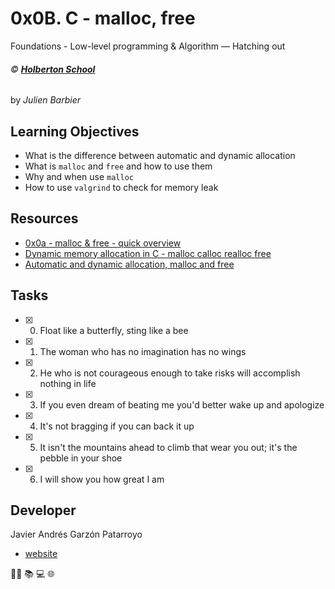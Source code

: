 # 0x0B. C - malloc, free
Foundations - Low-level programming & Algorithm ― Hatching out

###### :copyright: **[Holberton School](https://www.holbertonschool.com/)**
by _Julien Barbier_

## Learning Objectives
* What is the difference between automatic and dynamic allocation
* What is ```malloc``` and ```free``` and how to use them
* Why and when use ```malloc```
* How to use ```valgrind``` to check for memory leak

## Resources
* [0x0a - malloc & free - quick overview](https://docs.google.com/presentation/d/1awucWwPvD8BU783JVqzDXeSerU7eB504M6xRKKZndAI/edit#slide=id.p)
* [Dynamic memory allocation in C - malloc calloc realloc free](https://www.youtube.com/watch?v=xDVC3wKjS64)
* [Automatic and dynamic allocation, malloc and free](https://intranet.hbtn.io/concepts/62)

## Tasks
* [x] 0. Float like a butterfly, sting like a bee
* [x] 1. The woman who has no imagination has no wings
* [x] 2. He who is not courageous enough to take risks will accomplish nothing in life
* [x] 3. If you even dream of beating me you'd better wake up and apologize
* [x] 4. It's not bragging if you can back it up
* [x] 5. It isn't the mountains ahead to climb that wear you out; it's the pebble in your shoe
* [x] 6. I will show you how great I am

## Developer
Javier Andrés Garzón Patarroyo
- [website](https://tecnoayuda.co/)

:man_technologist: :books: :computer: :globe_with_meridians:
